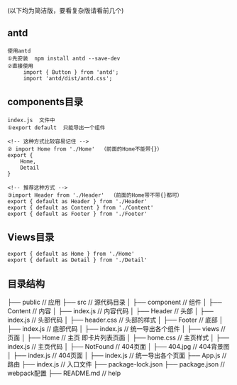 (以下均为简洁版，要看复杂版请看前几个)
## antd 
    使用antd
    ①先安装  npm install antd --save-dev
    ②直接使用
         import { Button } from 'antd';
         import 'antd/dist/antd.css';  

## components目录
    index.js  文件中 
    ①export default  只能导出一个组件

    <!-- 这种方式比较容易记住 -->
    ② import Home from './Home'  （前面的Home不能带{}）
    export {
        Home,
        Detail
    }

    <!-- 推荐这种方式 -->
    ③import Header from './Header'  （前面的Home带不带{}都可）
    export { default as Header } from './Header'
    export { default as Content } from './Content'
    export { default as Footer } from './Footer'

## Views目录
    export { default as Home } from './Home'
    export { default as Detail } from './Detail'

## 目录结构
├── public                      // 应用
├── src                         // 源代码目录
│   ├── component               // 组件
│       ├── Content             // 内容
│           ├── index.js        // 内容代码
│       ├── Header              // 头部
│           ├── index.js        // 头部代码
│           ├── header.css      // 头部的样式
│       ├── Footer             // 底部
│           ├── index.js        // 底部代码
│       ├── index.js            // 统一导出各个组件
│   ├── views                   // 页面
│       ├── Home                // 主页 即卡片列表页面
│           ├── home.css        // 主页样式
│           ├── index.js        // 主页代码
│       ├── NotFound            // 404页面
│           ├── 404.jpg         // 404背景图
│           ├── index.js        // 404页面
│       ├── index.js            // 统一导出各个页面
├── App.js                      // 路由
├── index.js                    // 入口文件
├── package-lock.json
├── package.json                // webpack配置
├── README.md                   // help
